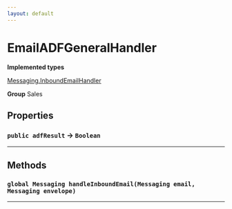 ```yaml
---
layout: default
---
```

# EmailADFGeneralHandler



**Implemented types**

[Messaging.InboundEmailHandler](Messaging.InboundEmailHandler)


**Group** Sales

## Properties

### `public adfResult` → `Boolean`


---
## Methods
### `global Messaging handleInboundEmail(Messaging email, Messaging envelope)`
---
